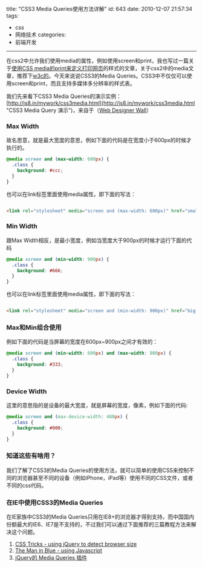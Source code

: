 title: "CSS3 Media Queries使用方法详解"
id: 643
date: 2010-12-07 21:57:34
tags:
- css
- 网络技术
categories:
- 前端开发
---
在css2中允许我们使用media的属性，例如使用screen和print，我也写过一篇关于[使用CSS media的print来定义打印网页](http://js8.in/351.html "使用CSS控制打印页面格式")的样式的文章，关于css2中的media文章，推荐下[w3c的](http://www.w3.org/TR/CSS2/media.html)。今天来说说CSS3的Media Queries。CSS3中不仅仅可以使用screen和print，而且支持多媒体多分辨率的样式表。

我们先来看下CSS3 Media Queries的演示实例：[http://js8.in/mywork/css3media.html](http://js8.in/mywork/css3media.html "CSS3 Media Query 演示")，来自于（[Web Designer Wall](http://www.webdesignerwall.com/tutorials/css3-media-queries/)）

### Max Width

故名思意，就是最大宽度的意思，例如下面的代码是在宽度小于600px的时候才执行的。

```css
@media screen and (max-width: 600px) {
  .class {
    background: #ccc;
  }
}
```

也可以在link标签里面使用media属性，即下面的写法：

```html

<link rel="stylesheet" media="screen and (max-width: 600px)" href="small.css" />
```

### Min Width

跟Max Width相反，是最小宽度，例如当宽度大于900px的时候才运行下面的代码

```css
@media screen and (min-width: 900px) {
  .class {
    background: #666;
  }
}
```
<!--more-->
也可以在link标签里面使用media属性，即下面的写法：

```html

<link rel="stylesheet" media="screen and (min-width: 900px)" href="big.css" />
```

### Max和Min组合使用

例如下面的代码是当屏幕的宽度在600px~900px之间才有效的：

```css
@media screen and (min-width: 600px) and (max-width: 900px) {
  .class {
    background: #333;
  }
}
```

### Device Width

这里的意思指的是设备的最大宽度，就是屏幕的宽度，像素，例如下面的代码:

```css
@media screen and (max-device-width: 480px) {
  .class {
    background: #000;
  }
}
```

### 知道这些有啥用？

我们了解了CSS3的Media Queries的使用方法，就可以简单的使用CSS来控制不同的浏览器甚至不同的设备（例如iPhone，iPad等）使用不同的CSS文件，或者不同的css代码。

### 在IE中使用CSS3的Media Queries

在IE家族中CSS3的Media Queries只用在IE8+的浏览器才得到支持，而中国国内份额最大的IE6、IE7是不支持的，不过我们可以通过下面推荐的三篇教程方法来解决这个问题。

1.  [CSS Tricks - using jQuery to detect browser size](http://css-tricks.com/resolution-specific-stylesheets/)
2.  [The Man in Blue - using Javascript](http://www.themaninblue.com/experiment/ResolutionLayout/)
3.  [jQuery的 Media Queries 插件](http://plugins.jquery.com/project/MediaQueries)